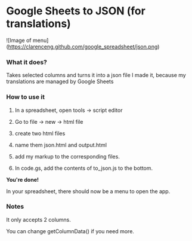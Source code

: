 Google Sheets to JSON (for translations)
============

![Image of menu]
(https://clarenceng.github.com/google_spreadsheet/json.png)

### What it does?

Takes selected columns and turns it into a json file
I made it, because my translations are managed by Google Sheets

### How to use it

1. In a spreadsheet, open tools -> script editor

2. Go to file -> new -> html file

3. create two html files

4. name them json.html and output.html

5. add my markup to the corresponding files.

6. In code.gs, add the contents of to_json.js to the bottom. 

**You're done!**

In your spreadsheet, there should now be a menu to open the app. 


### Notes

It only accepts 2 columns.

You can change getColumnData() if you need more.


